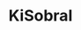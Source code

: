 ---
title: KiSobral
github: https://github.com/KiSobral
mode: light
transition: 3s
archetype:
  - Little Bit of Everything
---